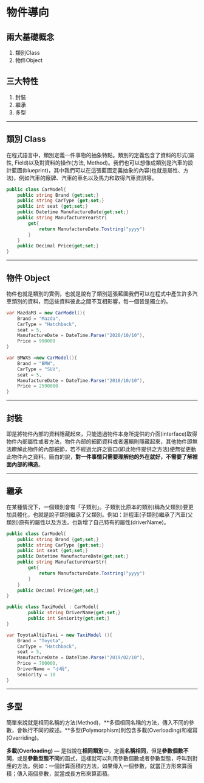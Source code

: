 # 物件導向

## 兩大基礎概念

1. 類別Class
2. 物件Object

## 三大特性

1. 封裝
2. 繼承
3. 多型

---

## 類別 Class

在程式語言中，類別定義一件事物的抽象特點。類別的定義包含了資料的形式(屬性, Field)以及對資料的操作(方法, Method)。我們也可以想像成類別是汽車的設計藍圖(blueprint)，其中我們可以在這張藍圖定義抽象的內容(也就是屬性、方法)，例如汽車的廠牌、汽車的車名以及馬力和取得汽車資訊等。

```csharp
public class CarModel{
    public string Brand {get;set;}
    public string CarType {get;set;}
    public int seat {get;set;}
    public Datetime ManufactureDate{get;set;}
    public string ManufactureYearStr{
        get{
            return ManufactureDate.Tostring("yyyy")
        }
    }
    public Decimal Price{get;set;}
}
```

---

## 物件 Object

物件也就是類別的實例，也就是說有了類別這張藍圖我們可以在程式中產生許多汽車類別的資料，而這些資料彼此之間不互相影響，每一個皆是獨立的。

```csharp
var MazdaM3 = new CarModel(){
	Brand = "Mazda",
	CarType = "Hatchback",
	seat = 5,
	ManufactureDate = DateTime.Parse("2020/10/10"),
	Price = 990000
}

var BMWX5 =new CarModel(){
	Brand = "BMW",
	CarType = "SUV",
	seat = 5,
	ManufactureDate = DateTime.Parse("2018/10/10"),
	Price = 2590000
}
```

---

## 封裝

即是將物件內部的資料隱藏起來，只能透過物件本身所提供的介面(interface)取得物件內部屬性或者方法，物件內部的細節資料或者邏輯則隱藏起來，其他物件即無法瞭解此物件的內部細節，若不經過允許之窗口(即此物件提供之方法)便無從更動此物件內之資料。簡白的說，**對一件事情只需要理解他的外在就好，不需要了解裡面內部的構造**。

---

## 繼承

在某種情況下，一個類別會有「子類別」。子類別比原本的類別(稱為父類別)要更加具體化，也就是說子類別繼承了父類別。例如：計程車(子類別)繼承了汽車(父類別)原有的屬性以及方法，也新增了自己特有的屬性(driverName)。

```csharp
public class CarModel{
    public string Brand {get;set;}
    public string CarType {get;set;}
    public int seat {get;set;}
    public Datetime ManufactureDate{get;set;}
    public string ManufactureYearStr{
        get{
            return ManufactureDate.Tostring("yyyy")
        }
    }
    public Decimal Price{get;set;}
}

public class TaxiModel : CarModel{
		public string DriverName{get;set;}
		public int Seniority{get;set;}
}

var ToyotaAltisTaxi = new TaxiModel (){
	Brand = "Toyota",
	CarType = "Hatchback",
	seat = 5,
	ManufactureDate = DateTime.Parse("2019/02/10"),
	Price = 700000,
	DriverName = "小明",
	Seniority = 10
}
```

---

## 多型

簡單來說就是相同名稱的方法(Method)，**多個相同名稱的方法，傳入不同的參數，會執行不同的敘述。**多型(Polymorphism)則包含多載(Overloading)和複寫(Overriding)。

**多載(Overloading) —** 是指說在**相同類別**中，定義**名稱相同**，但是**參數個數不同**，或是**參數型態不同**的函式，這樣就可以利用參數個數或者參數型態，呼叫到對應的方法。例如：一個計算面積的方法，如果傳入一個參數，就當正方形來算面積；傳入兩個參數，就當成長方形來算面積。